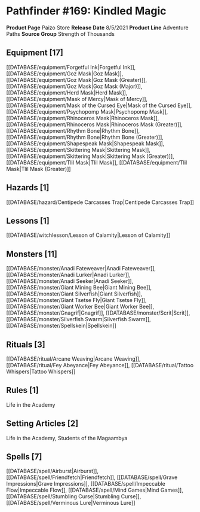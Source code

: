 ﻿---
id: '94'
name: Pathfinder 169. Kindled Magic
rarity: Common
type: Source

---
# Pathfinder #169: Kindled Magic

**Product Page** Paizo Store
**Release Date** 8/5/2021
**Product Line** Adventure Paths
**Source Group** Strength of Thousands

## Equipment [17]

[[DATABASE/equipment/Forgetful Ink|Forgetful Ink]], [[DATABASE/equipment/Goz Mask|Goz Mask]], [[DATABASE/equipment/Goz Mask|Goz Mask (Greater)]], [[DATABASE/equipment/Goz Mask|Goz Mask (Major)]], [[DATABASE/equipment/Herd Mask|Herd Mask]], [[DATABASE/equipment/Mask of Mercy|Mask of Mercy]], [[DATABASE/equipment/Mask of the Cursed Eye|Mask of the Cursed Eye]], [[DATABASE/equipment/Psychopomp Mask|Psychopomp Mask]], [[DATABASE/equipment/Rhinoceros Mask|Rhinoceros Mask]], [[DATABASE/equipment/Rhinoceros Mask|Rhinoceros Mask (Greater)]], [[DATABASE/equipment/Rhythm Bone|Rhythm Bone]], [[DATABASE/equipment/Rhythm Bone|Rhythm Bone (Greater)]], [[DATABASE/equipment/Shapespeak Mask|Shapespeak Mask]], [[DATABASE/equipment/Skittering Mask|Skittering Mask]], [[DATABASE/equipment/Skittering Mask|Skittering Mask (Greater)]], [[DATABASE/equipment/Tlil Mask|Tlil Mask]], [[DATABASE/equipment/Tlil Mask|Tlil Mask (Greater)]]

## Hazards [1]

[[DATABASE/hazard/Centipede Carcasses Trap|Centipede Carcasses Trap]]

## Lessons [1]

[[DATABASE/witchlesson/Lesson of Calamity|Lesson of Calamity]]

## Monsters [11]

[[DATABASE/monster/Anadi Fateweaver|Anadi Fateweaver]], [[DATABASE/monster/Anadi Lurker|Anadi Lurker]], [[DATABASE/monster/Anadi Seeker|Anadi Seeker]], [[DATABASE/monster/Giant Mining Bee|Giant Mining Bee]], [[DATABASE/monster/Giant Silverfish|Giant Silverfish]], [[DATABASE/monster/Giant Tsetse Fly|Giant Tsetse Fly]], [[DATABASE/monster/Giant Worker Bee|Giant Worker Bee]], [[DATABASE/monster/Gnagrif|Gnagrif]], [[DATABASE/monster/Scrit|Scrit]], [[DATABASE/monster/Silverfish Swarm|Silverfish Swarm]], [[DATABASE/monster/Spellskein|Spellskein]]

## Rituals [3]

[[DATABASE/ritual/Arcane Weaving|Arcane Weaving]], [[DATABASE/ritual/Fey Abeyance|Fey Abeyance]], [[DATABASE/ritual/Tattoo Whispers|Tattoo Whispers]]

## Rules [1]

Life in the Academy

## Setting Articles [2]

Life in the Academy, Students of the Magaambya

## Spells [7]

[[DATABASE/spell/Airburst|Airburst]], [[DATABASE/spell/Friendfetch|Friendfetch]], [[DATABASE/spell/Grave Impressions|Grave Impressions]], [[DATABASE/spell/Impeccable Flow|Impeccable Flow]], [[DATABASE/spell/Mind Games|Mind Games]], [[DATABASE/spell/Stumbling Curse|Stumbling Curse]], [[DATABASE/spell/Verminous Lure|Verminous Lure]]